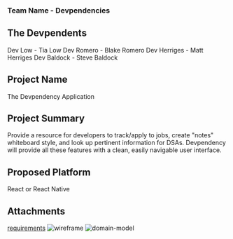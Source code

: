 ### Team Name - Devpendencies

## The Devpendents

Dev Low - Tia Low
Dev Romero - Blake Romero
Dev Herriges - Matt Herriges
Dev Baldock - Steve Baldock

## Project Name

The Devpendency Application

## Project Summary

Provide a resource for developers to track/apply to jobs, create "notes" whiteboard style, and look up pertinent information for DSAs. Devpendency will provide all these features with a clean, easily navigable user interface.

## Proposed Platform

React or React Native

## Attachments
[requirements](requirements.md)
![wireframe](#)
![domain-model](#)


